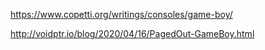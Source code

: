https://www.copetti.org/writings/consoles/game-boy/

http://voidptr.io/blog/2020/04/16/PagedOut-GameBoy.html


